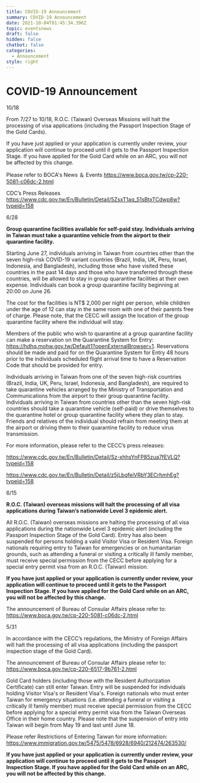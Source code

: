 ```yaml
---
title: COVID-19 Announcement
summary: COVID-19 Announcement
date: 2021-10-04T01:45:34.396Z
topic: eventsnews
draft: false
hidden: false
chatbot: false
categories:
  - Announcement
style: right
---
```

# COVID-19 Announcement

10/18

From 7/27 to 10/18, R.O.C. (Taiwan) Overseas Missions will halt the processing of visa applications (including the Passport Inspection Stage of the Gold Cards).

If you have just applied or your application is currently under review, your application will continue to proceed until it gets to the Passport Inspection Stage. If you have applied for the Gold Card while on an ARC, you will not be affected by this change.

Please refer to BOCA's News ＆ Events <https://www.boca.gov.tw/cp-220-5081-c06dc-2.html>

CDC’s Press Releases <https://www.cdc.gov.tw/En/Bulletin/Detail/5ZsxT1aq_51sBtxTCdwp8w?typeid=158>

6/28

**Group quarantine facilities available for self-paid stay. Individuals arriving in Taiwan must take a quarantine vehicle from the airport to their quarantine facility.**

Starting June 27, individuals arriving in Taiwan from countries other than the seven high-risk COVID-19 variant countries (Brazil, India, UK, Peru, Israel, Indonesia, and Bangladesh), including those who have visited these countries in the past 14 days and those who have transferred through these countries, will be allowed to stay in group quarantine facilities at their own expense. Individuals can book a group quarantine facility beginning at 20:00 on June 26.

The cost for the facilities is NT$ 2,000 per night per person, while children under the age of 12 can stay in the same room with one of their parents free of charge. Please note, that the CECC will assign the location of the group quarantine facility where the individual will stay.

Members of the public who wish to quarantine at a group quarantine facility can make a reservation on the Quarantine System for Entry: https://hdhq.mohw.gov.tw/Default1?openExternalBrowser=1. 
Reservations should be made and paid for on the Quarantine System for Entry 48 hours prior to the individuals scheduled flight arrival time to have a Reservation Code that should be provided for entry.

Individuals arriving in Taiwan from one of the seven high-risk countries (Brazil, India, UK, Peru, Israel, Indonesia, and Bangladesh), are required to take quarantine vehicles arranged by the Ministry of Transportation and Communications from the airport to their group quarantine facility. Individuals arriving in Taiwan from countries other than the seven high-risk countries should take a quarantine vehicle (self-paid) or drive themselves to the quarantine hotel or group quarantine facility where they plan to stay. Friends and relatives of the individual should refrain from meeting them at the airport or driving them to their quarantine facility to reduce virus transmission.

For more information, please refer to the CECC’s press releases:[](https://www.cdc.gov.tw/En/Bulletin/Detail/Sz-xhhsYnFP85zua7fEVLQ?typeid=158)

<https://www.cdc.gov.tw/En/Bulletin/Detail/Sz-xhhsYnFP85zua7fEVLQ?typeid=158>

<https://www.cdc.gov.tw/En/Bulletin/Detail/z5jLbqfeiVRbY3ECrhmhEg?typeid=158>

6/15

**R.O.C. (Taiwan) overseas missions will halt the processing of all visa applications during Taiwan’s nationwide Level 3 epidemic alert.**

All R.O.C. (Taiwan) overseas missions are halting the processing of all visa applications during the nationwide Level 3 epidemic alert (including the Passport Inspection Stage of the Gold Card). Entry has also been suspended for persons holding a valid Visitor Visa or Resident Visa. Foreign nationals requiring entry to Taiwan for emergencies or on humanitarian grounds, such as attending a funeral or visiting a critically ill family member, must receive special permission from the CECC before applying for a special entry permit visa from an R.O.C. (Taiwan) mission.

**If you have just applied or your application is currently under review, your application will continue to proceed until it gets to the Passport Inspection Stage. If you have applied for the Gold Card while on an ARC, you will not be affected by this change.**

The announcement of Bureau of Consular Affairs please refer to: <https://www.boca.gov.tw/cp-220-5081-c06dc-2.html>

5/31

In accordance with the CECC’s regulations, the Ministry of Foreign Affairs will halt the processing of all visa applications (including the passport inspection stage of the Gold Card).

The announcement of Bureau of Consular Affairs please refer to: <https://www.boca.gov.tw/cp-220-6517-9b761-2.html>

Gold Card holders (including those with the Resident Authorization Certificate) can still enter Taiwan. Entry will be suspended for individuals holding Visitor Visa's or Resident Visa's. Foreign nationals who must enter Taiwan for emergency situations (i.e. attending a funeral or visiting a critically ill family member) must receive special permission from the CECC before applying for a special entry permit visa from the Taiwan Overseas Office in their home country. Please note that the suspension of entry into Taiwan will begin from May 19 and last until June 18.

Please refer Restrictions of Entering Taiwan for more information: <https://www.immigration.gov.tw/5475/5478/6928/6940/212474/263530/>

**If you have just applied or your application is currently under review, your application will continue to proceed until it gets to the Passport Inspection Stage. If you have applied for the Gold Card while on an ARC, you will not be affected by this change.**